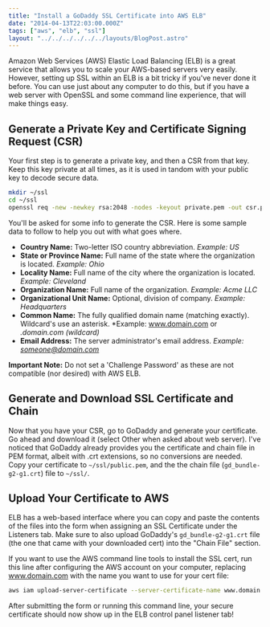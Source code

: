 ```yaml
---
title: "Install a GoDaddy SSL Certificate into AWS ELB"
date: "2014-04-13T22:03:00.000Z"
tags: ["aws", "elb", "ssl"]
layout: "../../../../../../layouts/BlogPost.astro"
---
```


Amazon Web Services (AWS) Elastic Load Balancing (ELB) is a great service that allows you to scale your AWS-based servers very easily. However, setting up SSL within an ELB is a bit tricky if you've never done it before. You can use just about any computer to do this, but if you have a web server with OpenSSL and some command line experience, that will make things easy.

## Generate a Private Key and Certificate Signing Request (CSR)

Your first step is to generate a private key, and then a CSR from that key. Keep this key private at all times, as it is used in tandom with your public key to decode secure data.

```bash
mkdir ~/ssl
cd ~/ssl
openssl req -new -newkey rsa:2048 -nodes -keyout private.pem -out csr.pem
```

You'll be asked for some info to generate the CSR. Here is some sample data to follow to help you out with what goes where.

- **Country Name:** Two-letter ISO country abbreviation. *Example: US*
- **State or Province Name:** Full name of the state where the organization is located. *Example: Ohio*
- **Locality Name:** Full name of the city where the organization is located. *Example: Cleveland*
- **Organization Name:** Full name of the organization. *Example: Acme LLC*
- **Organizational Unit Name:** Optional, division of company. *Example: Headquarters*
- **Common Name:** The fully qualified domain name (matching exactly). Wildcard's use an asterisk. *Example: www.domain.com or *.domain.com (wildcard)*
- **Email Address:** The server administrator's email address. *Example: someone@domain.com*

**Important Note:** Do not set a 'Challenge Password' as these are not compatible (nor desired) with AWS ELB.

## Generate and Download SSL Certificate and Chain

Now that you have your CSR, go to GoDaddy and generate your certificate. Go ahead and download it (select Other when asked about web server). I've noticed that GoDaddy already provides you the certificate and chain file in PEM format, albeit with .crt extensions, so no conversions are needed. Copy your certificate to `~/ssl/public.pem`, and the the chain file (`gd_bundle-g2-g1.crt`) file to `~/ssl/`.

## Upload Your Certificate to AWS

ELB has a web-based interface where you can copy and paste the contents of the files into the form when assigning an SSL Certificate under the Listeners tab. Make sure to also upload GoDaddy's `gd_bundle-g2-g1.crt` file (the one that came with your downloaded cert) into the "Chain File" section.

If you want to use the AWS command line tools to install the SSL cert, run this line after configuring the AWS account on your computer, replacing www.domain.com with the name you want to use for your cert file:

```bash
aws iam upload-server-certificate --server-certificate-name www.domain.com --certificate-body file://public.pem --private-key file://private.pem --certificate-chain file://gd_bundle-g2-g1.crt
```

After submitting the form or running this command line, your secure certificate should now show up in the ELB control panel listener tab!
